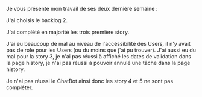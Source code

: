 Je vous présente mon travail de ses deux dernière semaine :

J'ai choisis le backlog 2.

J'ai complété en majorité les trois première story.

J'ai eu beaucoup de mal au niveau de l'accéssibilité des Users,
il n'y avait pas de role pour les Users (ou du moins que j'ai pu trouver).
J'ai aussi eu du mal pour la story 3,
je n'ai pas réussi à affiché les dates de validation dans la page history,
je n'ai pas réussi à pouvoir annulé une tâche dans la page history.

Je n'ai pas réussi le ChatBot ainsi donc les story 4 et 5 ne sont pas compléter.
